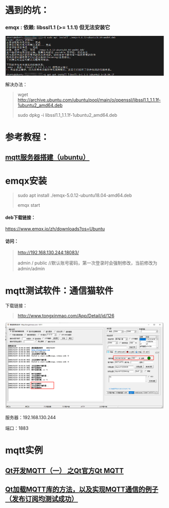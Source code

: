 # 遇到的坑：

### emqx : 依赖: libssl1.1 (>= 1.1.1) 但无法安装它

![image-20221227163521915](软件安装.assets/image-20221227163521915.png)

解决办法：

> wget http://archive.ubuntu.com/ubuntu/pool/main/o/openssl/libssl1.1_1.1.1f-1ubuntu2_amd64.deb
>
> sudo dpkg -i libssl1.1_1.1.1f-1ubuntu2_amd64.deb

# 参考教程：

## [mqtt服务器搭建（ubuntu）](https://blog.csdn.net/qq_37733540/article/details/112062077)

# emqx安装

> sudo apt install ./emqx-5.0.12-ubuntu18.04-amd64.deb
>
> emqx start

#### deb下载链接：

https://www.emqx.io/zh/downloads?os=Ubuntu

#### 访问：

> http://192.168.130.244:18083/
>
> admin / public  //默认账号密码，第一次登录时会强制修改，当前修改为admin/admin

# mqtt测试软件：通信猫软件

下载链接：

> http://www.tongxinmao.com/App/Detail/id/126

![image-20221227165427502](软件安装.assets/image-20221227165427502.png)

服务器：192.168.130.244

端口：1883



# mqtt实例

## [Qt开发MQTT（一） 之Qt官方Qt MQTT](https://blog.csdn.net/luoyayun361/article/details/104671603)

## [Qt加载MQTT库的方法，以及实现MQTT通信的例子（发布订阅均测试成功）](https://blog.csdn.net/qq_40754866/article/details/105630734)
